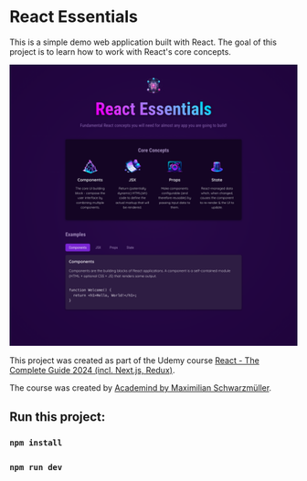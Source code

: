 # React Essentials

This is a simple demo web application built with React. The goal of this project is to learn how to work with React's core concepts.

![Screenshot with game](/src/assets/screencapture.png)

This project was created as part of the Udemy course [React - The Complete Guide 2024 (incl. Next.js, Redux)](https://www.udemy.com/course/react-the-complete-guide-incl-redux/).

The course was created by [Academind by Maximilian Schwarzmüller](https://www.udemy.com/user/academind/).

## Run this project:

### `npm install`

### `npm run dev`
